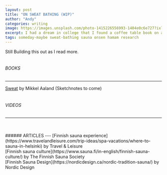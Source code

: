 ```yaml
---
layout: post
title: "ON SWEAT BATHING (WIP)"
author: "Andy"
categories: writing
image: https://images.unsplash.com/photo-1415226556993-1404e0c6e727?ixlib=rb-1.2.1&ixid=eyJhcHBfaWQiOjEyMDd9&auto=format&fit=crop&w=396&q=80
excerpt: I had a dream in college that I found a coffee table book on a photo documentation of wine spa resorts in snowy mountains. Like an alcohol onsen. It's been years and I still find the idea alluring. Below are my resources for bathing across many cultures.
tags: someday-maybe sweat-bathing sauna onsen hamam research
---
```


Still Building this out as I read more.
<br>
<br>
###### BOOKS
---
[Sweat](https://www.mikkelaaland.com/sweat.html) by Mikkel Aaland (Sketchnotes to come)
<br>
<br>
###### VIDEOS
---
<br>
<br>
###### ARTICLES
---
[Finnish sauna experience](https://www.travelandleisure.com/trip-ideas/spa-vacations/where-to-sauna-in-helsinki) by Travel & Leisure
<br>
[Finnish sauna culture](https://www.sauna.fi/in-english/finnish-sauna-culture/) by The Finnish Sauna Society
<br>
[Finnish Sauna Design](https://nordicdesign.ca/nordic-tradition-sauna/) by Nordic Design
<br>
